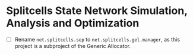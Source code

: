 # Splitcells State Network Simulation, Analysis and Optimization

* [ ] Rename `net.splitcells.sep` to `net.splitcells.gel.manager`,
  as this project is a subproject of the Generic Allocator.